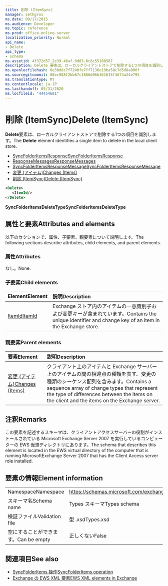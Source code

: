 ```yaml
---
title: 削除 (ItemSync)
manager: sethgros
ms.date: 09/17/2015
ms.audience: Developer
ms.topic: reference
ms.prod: office-online-server
localization_priority: Normal
api_name:
- Delete
api_type:
- schema
ms.assetid: 4f372d57-2e39-46af-9d83-6c8c55108587
description: Delete 要素は、ローカルクライアントストアで削除する1つの項目を識別します。
ms.openlocfilehash: 6e30ddc7f7248fe7ff7136e19ba58c7d5d8a800f
ms.sourcegitcommit: 88ec988f2bb67c1866d06b361615f3674a24e795
ms.translationtype: MT
ms.contentlocale: ja-JP
ms.lasthandoff: 05/31/2020
ms.locfileid: "44454681"
---
```

# <a name="delete-itemsync"></a><span data-ttu-id="bc172-103">削除 (ItemSync)</span><span class="sxs-lookup"><span data-stu-id="bc172-103">Delete (ItemSync)</span></span>

<span data-ttu-id="bc172-104">**Delete**要素は、ローカルクライアントストアで削除する1つの項目を識別します。</span><span class="sxs-lookup"><span data-stu-id="bc172-104">The **Delete** element identifies a single item to delete in the local client store.</span></span> 
  
- [<span data-ttu-id="bc172-105">SyncFolderItemsResponse</span><span class="sxs-lookup"><span data-stu-id="bc172-105">SyncFolderItemsResponse</span></span>](syncfolderitemsresponse.md)  
- [<span data-ttu-id="bc172-106">ResponseMessages</span><span class="sxs-lookup"><span data-stu-id="bc172-106">ResponseMessages</span></span>](responsemessages.md) 
- [<span data-ttu-id="bc172-107">SyncFolderItemsResponseMessage</span><span class="sxs-lookup"><span data-stu-id="bc172-107">SyncFolderItemsResponseMessage</span></span>](syncfolderitemsresponsemessage.md)  
- [<span data-ttu-id="bc172-108">変更 (アイテム)</span><span class="sxs-lookup"><span data-stu-id="bc172-108">Changes (Items)</span></span>](changes-items.md)  
- [<span data-ttu-id="bc172-109">削除 (ItemSync)</span><span class="sxs-lookup"><span data-stu-id="bc172-109">Delete (ItemSync)</span></span>](delete-itemsync.md)
  
```xml
<Delete>
   <ItemId/>
</Delete>
```

<span data-ttu-id="bc172-110">**SyncFolderItemsDeleteType**</span><span class="sxs-lookup"><span data-stu-id="bc172-110">**SyncFolderItemsDeleteType**</span></span>

## <a name="attributes-and-elements"></a><span data-ttu-id="bc172-111">属性と要素</span><span class="sxs-lookup"><span data-stu-id="bc172-111">Attributes and elements</span></span>

<span data-ttu-id="bc172-112">以下のセクションで、属性、子要素、親要素について説明します。</span><span class="sxs-lookup"><span data-stu-id="bc172-112">The following sections describe attributes, child elements, and parent elements.</span></span>
  
### <a name="attributes"></a><span data-ttu-id="bc172-113">属性</span><span class="sxs-lookup"><span data-stu-id="bc172-113">Attributes</span></span>

<span data-ttu-id="bc172-114">なし。</span><span class="sxs-lookup"><span data-stu-id="bc172-114">None.</span></span>
  
### <a name="child-elements"></a><span data-ttu-id="bc172-115">子要素</span><span class="sxs-lookup"><span data-stu-id="bc172-115">Child elements</span></span>

|<span data-ttu-id="bc172-116">**Element**</span><span class="sxs-lookup"><span data-stu-id="bc172-116">**Element**</span></span>|<span data-ttu-id="bc172-117">**説明**</span><span class="sxs-lookup"><span data-stu-id="bc172-117">**Description**</span></span>|
|:-----|:-----|
|[<span data-ttu-id="bc172-118">ItemId</span><span class="sxs-lookup"><span data-stu-id="bc172-118">ItemId</span></span>](itemid.md) <br/> |<span data-ttu-id="bc172-119">Exchange ストア内のアイテムの一意識別子および変更キーが含まれています。</span><span class="sxs-lookup"><span data-stu-id="bc172-119">Contains the unique identifier and change key of an item in the Exchange store.</span></span>  <br/> |
   
### <a name="parent-elements"></a><span data-ttu-id="bc172-120">親要素</span><span class="sxs-lookup"><span data-stu-id="bc172-120">Parent elements</span></span>

|<span data-ttu-id="bc172-121">**要素**</span><span class="sxs-lookup"><span data-stu-id="bc172-121">**Element**</span></span>|<span data-ttu-id="bc172-122">**説明**</span><span class="sxs-lookup"><span data-stu-id="bc172-122">**Description**</span></span>|
|:-----|:-----|
|[<span data-ttu-id="bc172-123">変更 (アイテム)</span><span class="sxs-lookup"><span data-stu-id="bc172-123">Changes (Items)</span></span>](changes-items.md) <br/> |<span data-ttu-id="bc172-124">クライアント上のアイテムと Exchange サーバー上のアイテムの間の相違点の種類を表す、変更の種類のシーケンス配列を含みます。</span><span class="sxs-lookup"><span data-stu-id="bc172-124">Contains a sequence array of change types that represent the type of differences between the items on the client and the items on the Exchange server.</span></span>  <br/> |
   
## <a name="remarks"></a><span data-ttu-id="bc172-125">注釈</span><span class="sxs-lookup"><span data-stu-id="bc172-125">Remarks</span></span>

<span data-ttu-id="bc172-126">この要素を記述するスキーマは、クライアントアクセスサーバーの役割がインストールされている Microsoft Exchange Server 2007 を実行しているコンピューターの EWS 仮想ディレクトリにあります。</span><span class="sxs-lookup"><span data-stu-id="bc172-126">The schema that describes this element is located in the EWS virtual directory of the computer that is running MicrosoftExchange Server 2007 that has the Client Access server role installed.</span></span>
  
## <a name="element-information"></a><span data-ttu-id="bc172-127">要素の情報</span><span class="sxs-lookup"><span data-stu-id="bc172-127">Element information</span></span>

|||
|:-----|:-----|
|<span data-ttu-id="bc172-128">Namespace</span><span class="sxs-lookup"><span data-stu-id="bc172-128">Namespace</span></span>  <br/> |https://schemas.microsoft.com/exchange/services/2006/types  <br/> |
|<span data-ttu-id="bc172-129">スキーマ名</span><span class="sxs-lookup"><span data-stu-id="bc172-129">Schema name</span></span>  <br/> |<span data-ttu-id="bc172-130">Types スキーマ</span><span class="sxs-lookup"><span data-stu-id="bc172-130">Types schema</span></span>  <br/> |
|<span data-ttu-id="bc172-131">検証ファイル</span><span class="sxs-lookup"><span data-stu-id="bc172-131">Validation file</span></span>  <br/> |<span data-ttu-id="bc172-132">型 .xsd</span><span class="sxs-lookup"><span data-stu-id="bc172-132">Types.xsd</span></span>  <br/> |
|<span data-ttu-id="bc172-133">空にすることができます。</span><span class="sxs-lookup"><span data-stu-id="bc172-133">Can be empty</span></span>  <br/> |<span data-ttu-id="bc172-134">正しくない</span><span class="sxs-lookup"><span data-stu-id="bc172-134">False</span></span>  <br/> |
   
## <a name="see-also"></a><span data-ttu-id="bc172-135">関連項目</span><span class="sxs-lookup"><span data-stu-id="bc172-135">See also</span></span>

- [<span data-ttu-id="bc172-136">SyncFolderItems 操作</span><span class="sxs-lookup"><span data-stu-id="bc172-136">SyncFolderItems operation</span></span>](syncfolderitems-operation.md)
- [<span data-ttu-id="bc172-137">Exchange の EWS XML 要素</span><span class="sxs-lookup"><span data-stu-id="bc172-137">EWS XML elements in Exchange</span></span>](ews-xml-elements-in-exchange.md)

